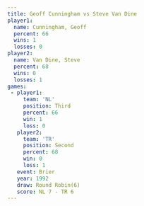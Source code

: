 ```yaml
---
title: Geoff Cunningham vs Steve Van Dine
player1:                 
  name: Cunningham, Geoff
  percent: 66            
  wins: 1                
  losses: 0              
player2:                 
  name: Van Dine, Steve  
  percent: 68            
  wins: 0                
  losses: 1              
games:
 - player1:         
     team: 'NL'     
     position: Third
     percent: 66    
     win: 1         
     loss: 0        
   player2:          
     team: 'TR'      
     position: Second
     percent: 68     
     win: 0          
     loss: 1         
   event: Brier        
   year: 1992          
   draw: Round Robin(6)
   score: NL 7 - TR 6  
---
```

